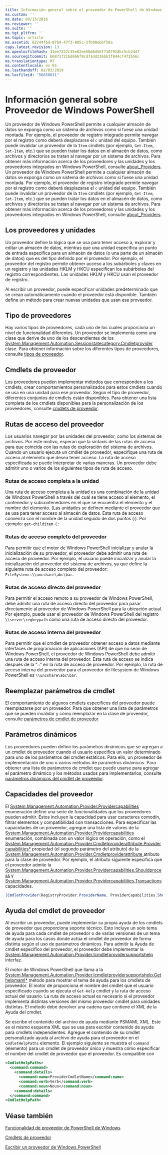 ```yaml
---
title: Información general sobre el proveedor de PowerShell de Windows | Microsoft Docs
ms.custom: ''
ms.date: 09/13/2016
ms.reviewer: ''
ms.suite: ''
ms.tgt_pltfrm: ''
ms.topic: article
ms.assetid: 82244fbd-07b9-47f3-805c-3fb90ebbf58a
caps.latest.revision: 13
ms.openlocfilehash: 31ee7222c35e82ee58d6d56f710792dbc5cb24d7
ms.sourcegitcommit: b6871f21bd666f9cd71dd336bb3f844cf472b56c
ms.translationtype: MT
ms.contentlocale: es-ES
ms.lasthandoff: 02/03/2019
ms.locfileid: "56858631"
---
```

# <a name="windows-powershell-provider-overview"></a>Información general sobre Proveedor de Windows PowerShell

Un proveedor de Windows PowerShell permite a cualquier almacén de datos se exponga como un sistema de archivos como si fuese una unidad montada. Por ejemplo, el proveedor de registro integrado permite navegar por el registro como deberá desplazarse el `c` unidad del equipo. También puede invalidar un proveedor de la `Item` cmdlets (por ejemplo, `Get-Item`, `Set-Item`, etc.) que se pueden tratar los datos en el almacén de datos, como archivos y directorios se tratan al navegar por un sistema de archivos. Para obtener más información acerca de los proveedores y las unidades y los proveedores integrados en Windows PowerShell, consulte [about_Providers](/powershell/module/microsoft.powershell.core/about/about_providers).
Un proveedor de Windows PowerShell permite a cualquier almacén de datos se exponga como un sistema de archivos como si fuese una unidad montada. Por ejemplo, el proveedor de registro integrado permite navegar por el registro como deberá desplazarse el `c` unidad del equipo. También puede invalidar un proveedor de la `Item` cmdlets (por ejemplo, `Get-Item`, `Set-Item`, etc.) que se pueden tratar los datos en el almacén de datos, como archivos y directorios se tratan al navegar por un sistema de archivos. Para obtener más información acerca de los proveedores y las unidades y los proveedores integrados en Windows PowerShell, consulte [about_Providers](/powershell/module/microsoft.powershell.core/about/about_providers).

## <a name="providers-and-drives"></a>Los proveedores y unidades

Un proveedor define la lógica que se usa para tener acceso a, explorar y editar un almacén de datos, mientras que una unidad especifica un punto de entrada específica para un almacén de datos (o una parte de un almacén de datos) que es del tipo definido por el proveedor. Por ejemplo, el proveedor del registro permite obtener acceso a los subárboles y claves en un registro y las unidades HKLM y HKCU especifican los subárboles del registro correspondientes. Las unidades HKLM y HKCU usan el proveedor de registro.

Al escribir un proveedor, puede especificar unidades predeterminado que se crean automáticamente cuando el proveedor está disponible. También define un método para crear nuevas unidades que usan ese proveedor.

## <a name="type-of-providers"></a>Tipo de proveedores

Hay varios tipos de proveedores, cada uno de los cuales proporciona un nivel de funcionalidad diferentes. Un proveedor se implementa como una clase que derive de uno de los descendientes de los [System.Management.Automation.Sessionstatecategory.Cmdletprovider](/dotnet/api/System.Management.Automation.SessionStateCategory.CmdletProvider) clase. Para obtener información sobre los diferentes tipos de proveedores, consulte [tipos de proveedor](./provider-types.md).

## <a name="provider-cmdlets"></a>Cmdlets de proveedor

Los proveedores pueden implementar métodos que corresponden a los cmdlets, crear comportamientos personalizados para estos cmdlets cuando se usa en una unidad para ese proveedor. Según el tipo de proveedor, diferentes conjuntos de cmdlets están disponibles. Para obtener una lista completa de los cmdlets disponibles para la personalización de los proveedores, consulte [cmdlets de proveedor](./provider-cmdlets.md).

## <a name="provider-paths"></a>Rutas de acceso del proveedor

Los usuarios navegar por las unidades del proveedor, como los sistemas de archivos. Por este motivo, esperan que la sintaxis de las rutas de acceso para que coincida con las rutas de exploración del sistema de archivos. Cuando un usuario ejecuta un cmdlet de proveedor, especifique una ruta de acceso al elemento que desea tener acceso. La ruta de acceso especificada se puede interpretar de varias maneras. Un proveedor debe admitir uno o varios de los siguientes tipos de ruta de acceso.

### <a name="drive-qualified-paths"></a>Rutas de acceso completa a la unidad

Una ruta de acceso completa a la unidad es una combinación de la unidad de Windows PowerShell a través del cual se tiene acceso al elemento, el contenedor y subcontenedores en el que se encuentra el elemento y el nombre del elemento. (Las unidades se definen mediante el proveedor que se usa para tener acceso al almacén de datos. Esta ruta de acceso comienza con el nombre de la unidad seguido de dos puntos (:). Por ejemplo: `get-childitem C:`

### <a name="provider-qualified-paths"></a>Rutas de acceso completo del proveedor

Para permitir que el motor de Windows PowerShell inicializar y anular la inicialización de su proveedor, el proveedor debe admitir una ruta de acceso de proveedor. Por ejemplo, el usuario puede inicializar y anular la inicialización del proveedor del sistema de archivos, ya que define la siguiente ruta de acceso completo del proveedor: `FileSystem::\\uncshare\abc\bar`.

### <a name="provider-direct-paths"></a>Rutas de acceso directo del proveedor

Para permitir el acceso remoto a su proveedor de Windows PowerShell, debe admitir una ruta de acceso directo del proveedor para pasar directamente al proveedor de Windows PowerShell para la ubicación actual. Por ejemplo, puede usar el proveedor de Windows PowerShell del registro `\\server\regkeypath` como una ruta de acceso directo del proveedor.

### <a name="provider-internal-paths"></a>Rutas de acceso interna del proveedor

Para permitir que el cmdlet de proveedor obtener acceso a datos mediante interfaces de programación de aplicaciones (API) de que no sean de Windows PowerShell, el proveedor de Windows PowerShell debe admitir una ruta de acceso interna del proveedor. Esta ruta de acceso se indica después de la "::" en la ruta de acceso de proveedor. Por ejemplo, la ruta de acceso interna del proveedor para el proveedor de filesystem de Windows PowerShell es `\\uncshare\abc\bar`.

## <a name="overriding-cmdlet-parameters"></a>Reemplazar parámetros de cmdlet

El comportamiento de algunos cmdlets específicos del proveedor puede reemplazarse por un proveedor. Para que obtener una lista de parámetros que se pueden invalidar y cómo reemplazar en la clase de proveedor, consulte [parámetros de cmdlet de proveedor](./provider-cmdlet-parameters.md)

## <a name="dynamic-parameters"></a>Parámetros dinámicos

Los proveedores pueden definir los parámetros dinámicos que se agregan a un cmdlet de proveedor cuando el usuario especifica un valor determinado para uno de los parámetros del cmdlet estáticos. Para ello, un proveedor de implementación de uno o varios métodos de parámetros dinámicos. Para obtener una lista de parámetros de cmdlet que puede usarse para agregar el parámetro dinámico y los métodos usados para implementarlos, consulte [parámetros dinámicos del cmdlet de proveedor](./provider-cmdlet-dynamic-parameters.md).

## <a name="provider-capabilities"></a>Capacidades del proveedor

El [System.Management.Automation.Provider.Providercapabilities](/dotnet/api/System.Management.Automation.Provider.ProviderCapabilities) enumeración define una serie de funcionalidades que los proveedores pueden admitir. Éstos incluyen la capacidad para usar caracteres comodín, filtrar elementos y compatibilidad con transacciones. Para especificar las capacidades de un proveedor, agregue una lista de valores de la [System.Management.Automation.Provider.Providercapabilities](/dotnet/api/System.Management.Automation.Provider.ProviderCapabilities) enumeración, combinada con un valor lógico `OR` operación, como el [ System.Management.Automation.Provider.Cmdletproviderattribute.Providercapabilities*](/dotnet/api/System.Management.Automation.Provider.CmdletProviderAttribute.ProviderCapabilities) propiedad (el segundo parámetro del atributo) de la [System.Management.Automation.Provider.Cmdletproviderattribute ](/dotnet/api/System.Management.Automation.Provider.CmdletProviderAttribute) atributo para la clase de proveedor. Por ejemplo, el atributo siguiente especifica que el proveedor admite la [System.Management.Automation.Provider.Providercapabilities.Shouldprocess](/dotnet/api/System.Management.Automation.Provider.ProviderCapabilities.ShouldProcess) y [ System.Management.Automation.Provider.Providercapabilities.Transactions](/dotnet/api/System.Management.Automation.Provider.ProviderCapabilities.Transactions) capacidades.

```csharp
[CmdletProvider(RegistryProvider.ProviderName, ProviderCapabilities.ShouldProcess | ProviderCapabilities.Transactions)]

```

## <a name="provider-cmdlet-help"></a>Ayuda del cmdlet de proveedor

Al escribir un proveedor, puede implementar su propia ayuda de los cmdlets de proveedor que proporciona soporte técnico. Esto incluye un solo tema de ayuda para cada cmdlet de proveedor o de varias versiones de un tema de ayuda para los casos donde actúa el cmdlet de proveedor de forma distinta según el uso de parámetros dinámicos. Para admitir la Ayuda de cmdlet específico del proveedor, el proveedor debe implementar la [System.Management.Automation.Provider.Icmdletprovidersupportshelp](/dotnet/api/System.Management.Automation.Provider.ICmdletProviderSupportsHelp) interfaz.

El motor de Windows PowerShell que llama a la [System.Management.Automation.Provider.Icmdletprovidersupportshelp.Gethelpmaml*](/dotnet/api/System.Management.Automation.Provider.ICmdletProviderSupportsHelp.GetHelpMaml) método para mostrar el tema de ayuda para los cmdlets de proveedor. El motor de proporciona el nombre del cmdlet que el usuario especificado cuando se ejecuta el `Get-Help` cmdlet y la ruta de acceso actual del usuario. La ruta de acceso actual es necesario si el proveedor implementa distintas versiones del mismo proveedor cmdlet para unidades distintas. El método debe devolver una cadena que contiene el XML de la Ayuda del cmdlet.

Se escribe el contenido del archivo de ayuda mediante PSMAML XML. Este es el mismo esquema XML que se usa para escribir contenido de ayuda para cmdlets independientes. Agregue el contenido de su cmdlet personalizado ayuda al archivo de ayuda para el proveedor en el `CmdletHelpPaths` elemento. El ejemplo siguiente se muestra el `command` (elemento) para un cmdlet de proveedor único y muestra cómo especificar el nombre del cmdlet de proveedor que el proveedor. Es compatible con

```xml
<CmdletHelpPaths>
  <command:command>
    <command:details>
      <command:name>ProviderCmdletName</command:name>
      <command:verb>Verb</command:verb>
      <command:noun>Noun</command:noun>
    <command:details>
  </command:command>
<CmdletHelpPath>
```

## <a name="see-also"></a>Véase también

[Funcionalidad de proveedor de PowerShell de Windows](./provider-types.md)

[Cmdlets de proveedor](./provider-cmdlets.md)

[Escribir un proveedor de Windows PowerShell](./writing-a-windows-powershell-provider.md)